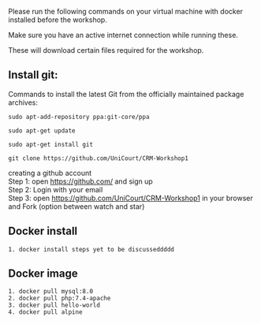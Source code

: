 Please run the following commands on your virtual machine with docker installed before the workshop.

Make sure you have an active internet connection while running these.

These will download certain files required for the workshop.


## Install git:
Commands to install the latest Git from the officially maintained package archives:

    sudo apt-add-repository ppa:git-core/ppa

    sudo apt-get update

    sudo apt-get install git
    
    git clone https://github.com/UniCourt/CRM-Workshop1
    
creating a github account 
<br>Step 1: open  https://github.com/ and sign up
<br>Step 2: Login with your email
<br> Step 3: open https://github.com/UniCourt/CRM-Workshop1 in your browser and Fork (option between watch and star) 

## Docker install 
    1. docker install steps yet to be discusseddddd


## Docker image 
    1. docker pull mysql:8.0
    2. docker pull php:7.4-apache
    3. docker pull hello-world
    4. docker pull alpine

